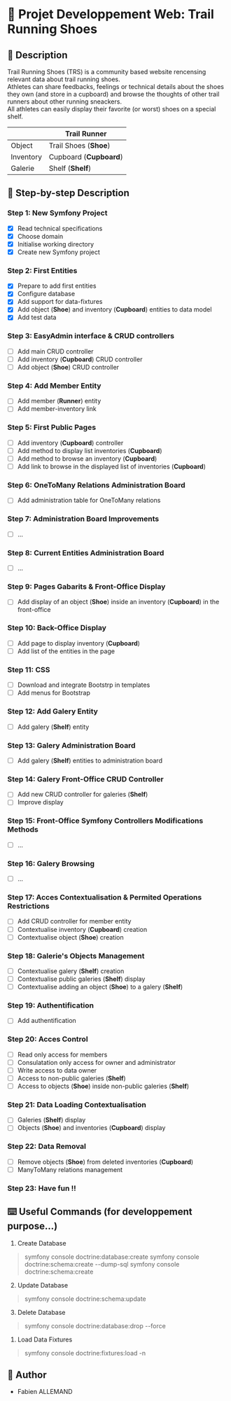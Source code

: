 # 🛜 Projet Developpement Web: Trail Running Shoes

## 👟 Description

Trail Running Shoes (TRS) is a community based website rencensing relevant data about trail running shoes.  
Athletes can share feedbacks, feelings or technical details about the shoes they own (and store in a cupboard) and browse the thoughts of other trail runners about other running sneackers.  
All athletes can easily display their favorite (or worst) shoes on a special shelf.

|           |       Trail Runner        |
|-----------|---------------------------|
| Object    |  Trail Shoes (**Shoe**)   |
| Inventory |  Cupboard (**Cupboard**)  |
| Galerie   |     Shelf (**Shelf**)     |

## 📝 Step-by-step Description

### Step 1: New Symfony Project
- [x] Read technical specifications
- [x] Choose domain
- [x] Initialise working directory
- [x] Create new Symfony project

### Step 2: First Entities
- [x] Prepare to add first entities
- [x] Configure database
- [x] Add support for data-fixtures
- [x] Add object (**Shoe**) and inventory (**Cupboard**) entities to data model
- [x] Add test data

### Step 3: EasyAdmin interface & CRUD controllers
- [ ] Add main CRUD controller
- [ ] Add inventory (**Cupboard**) CRUD controller
- [ ] Add object (**Shoe**) CRUD controller

### Step 4: Add Member Entity
- [ ] Add member (**Runner**) entity
- [ ] Add member-inventory link

### Step 5: First Public Pages
- [ ] Add inventory (**Cupboard**) controller
- [ ] Add method to display list inventories (**Cupboard**)
- [ ] Add method to browse an inventory (**Cupboard**)
- [ ] Add link to browse in the displayed list of inventories (**Cupboard**)

### Step 6: OneToMany Relations Administration Board
- [ ] Add administration table for OneToMany relations

### Step 7: Administration Board Improvements
- [ ] ...

### Step 8: Current Entities Administration Board
- [ ] ...

### Step 9: Pages Gabarits & Front-Office Display
- [ ] Add display of an object (**Shoe**) inside an inventory (**Cupboard**) in the front-office

### Step 10: Back-Office Display
- [ ] Add page to display inventory (**Cupboard**)
- [ ] Add list of the entities in the page

### Step 11: CSS
- [ ] Download and integrate Bootstrp in templates
- [ ] Add menus for Bootstrap

### Step 12: Add Galery Entity
- [ ] Add galery (**Shelf**) entity

### Step 13: Galery Administration Board
- [ ] Add galery (**Shelf**) entities to administration board

### Step 14: Galery Front-Office CRUD Controller
- [ ] Add new CRUD controller for galeries (**Shelf**)
- [ ] Improve display

### Step 15: Front-Office Symfony Controllers Modifications Methods
- [ ] ...

### Step 16: Galery Browsing
- [ ] ...

### Step 17: Acces Contextualisation & Permited Operations Restrictions
- [ ] Add CRUD controller for member entity
- [ ] Contextualise inventory (**Cupboard**) creation
- [ ] Contextualise object (**Shoe**) creation
  
### Step 18: Galerie's Objects Management
- [ ] Contextualise galery (**Shelf**) creation
- [ ] Contextualise public galeries (**Shelf**) display
- [ ] Contextualise adding an object (**Shoe**) to a galery (**Shelf**)

### Step 19: Authentification
- [ ] Add authentification

### Step 20: Acces Control
- [ ] Read only access for members
- [ ] Consulatation only access for owner and administrator
- [ ] Write access to data owner
- [ ] Access to non-public galeries (**Shelf**)
- [ ] Access to objects (**Shoe**) inside non-public galeries (**Shelf**)

### Step 21: Data Loading Contextualisation
- [ ] Galeries (**Shelf**) display
- [ ] Objects (**Shoe**) and inventories (**Cupboard**) display

### Step 22: Data Removal
- [ ] Remove objects (**Shoe**) from deleted inventories (**Cupboard**)
- [ ] ManyToMany relations management

### Step 23: Have fun !!

## ⌨️ Useful Commands (for developpement purpose...)

1. Create Database
> symfony console doctrine:database:create
> symfony console doctrine:schema:create --dump-sql
> symfony console doctrine:schema:create
2. Update Database
> symfony console doctrine:schema:update
3. Delete Database
> symfony console doctrine:database:drop --force
1. Load Data Fixtures
> symfony console doctrine:fixtures:load -n

## 👤 Author
- Fabien ALLEMAND